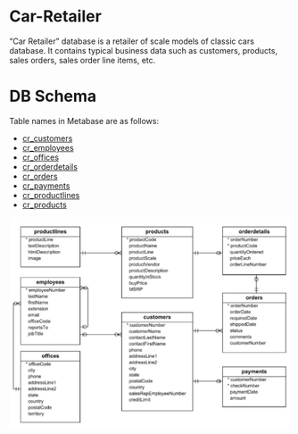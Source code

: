 # Car-Retailer
“Car Retailer” database is a retailer of scale models of classic cars database. It contains typical business data such as customers, products, sales orders, sales order line items, etc.

# DB Schema
Table names in Metabase are as follows:

- [cr_customers](https://github.com/KopiteArnab/Car-Retailer/blob/232f141984ae8b755168f1594b60f722489f0d0b/cr_customers.csv)
- [cr_employees](https://github.com/KopiteArnab/Car-Retailer/blob/232f141984ae8b755168f1594b60f722489f0d0b/cr_employees.csv)
- [cr_offices](https://github.com/KopiteArnab/Car-Retailer/blob/232f141984ae8b755168f1594b60f722489f0d0b/cr_offices.csv)
- [cr_orderdetails](https://github.com/KopiteArnab/Car-Retailer/blob/232f141984ae8b755168f1594b60f722489f0d0b/cr_orderdetails.csv)
- [cr_orders](https://github.com/KopiteArnab/Car-Retailer/blob/232f141984ae8b755168f1594b60f722489f0d0b/cr_orders.csv)
- [cr_payments](https://github.com/KopiteArnab/Car-Retailer/blob/232f141984ae8b755168f1594b60f722489f0d0b/cr_payments.csv)
- [cr_productlines](https://github.com/KopiteArnab/Car-Retailer/blob/232f141984ae8b755168f1594b60f722489f0d0b/cr_productlines.csv)
- [cr_products](https://github.com/KopiteArnab/Car-Retailer/blob/232f141984ae8b755168f1594b60f722489f0d0b/cr_products.csv)

![alt text](https://github.com/KopiteArnab/Car-Retailer/blob/f62671910e935859080cb400df07059a3c72601e/ERD.jpg)

